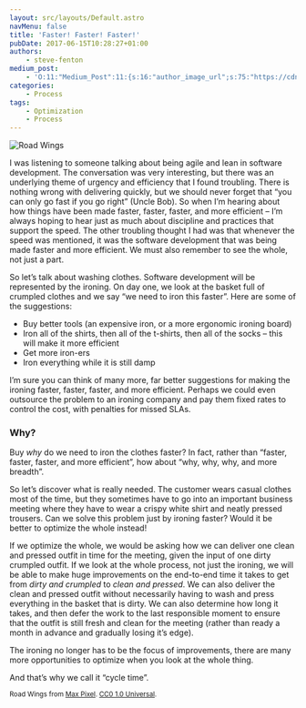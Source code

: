 ```yaml
---
layout: src/layouts/Default.astro
navMenu: false
title: 'Faster! Faster! Faster!'
pubDate: 2017-06-15T10:28:27+01:00
authors:
    - steve-fenton
medium_post:
    - 'O:11:"Medium_Post":11:{s:16:"author_image_url";s:75:"https://cdn-images-1.medium.com/fit/c/400/400/1*eXkhfEuF41g5W_xnc_ydLA.jpeg";s:10:"author_url";s:38:"https://medium.com/@steve.fenton.co.uk";s:11:"byline_name";N;s:12:"byline_email";N;s:10:"cross_link";s:3:"yes";s:2:"id";s:12:"20147283fcc0";s:21:"follower_notification";s:3:"yes";s:7:"license";s:19:"all-rights-reserved";s:14:"publication_id";s:2:"-1";s:6:"status";s:5:"draft";s:3:"url";s:51:"https://medium.com/@steve.fenton.co.uk/20147283fcc0";}'
categories:
    - Process
tags:
    - Optimization
    - Process
---
```


![Road Wings](/wp-content/uploads/2017/06/road-wings.jpg)

I was listening to someone talking about being agile and lean in software development. The conversation was very interesting, but there was an underlying theme of urgency and efficiency that I found troubling. There is nothing wrong with delivering quickly, but we should never forget that “you can only go fast if you go right” (Uncle Bob). So when I’m hearing about how things have been made faster, faster, faster, and more efficient – I’m always hoping to hear just as much about discipline and practices that support the speed. The other troubling thought I had was that whenever the speed was mentioned, it was the software development that was being made faster and more efficient. We must also remember to see the whole, not just a part.

So let’s talk about washing clothes. Software development will be represented by the ironing. On day one, we look at the basket full of crumpled clothes and we say “we need to iron this faster”. Here are some of the suggestions:

- Buy better tools (an expensive iron, or a more ergonomic ironing board)
- Iron all of the shirts, then all of the t-shirts, then all of the socks – this will make it more efficient
- Get more iron-ers
- Iron everything while it is still damp

I’m sure you can think of many more, far better suggestions for making the ironing faster, faster, faster, and more efficient. Perhaps we could even outsource the problem to an ironing company and pay them fixed rates to control the cost, with penalties for missed SLAs.

### Why?

Buy *why* do we need to iron the clothes faster? In fact, rather than “faster, faster, faster, and more efficient”, how about “why, why, why, and more breadth”.

So let’s discover what is really needed. The customer wears casual clothes most of the time, but they sometimes have to go into an important business meeting where they have to wear a crispy white shirt and neatly pressed trousers. Can we solve this problem just by ironing faster? Would it be better to optimize the whole instead!

If we optimize the whole, we would be asking how we can deliver one clean and pressed outfit in time for the meeting, given the input of one dirty crumpled outfit. If we look at the whole process, not just the ironing, we will be able to make huge improvements on the end-to-end time it takes to get from *dirty and crumpled* to *clean and pressed*. We can also deliver the clean and pressed outfit without necessarily having to wash and press everything in the basket that is dirty. We can also determine how long it takes, and then defer the work to the last responsible moment to ensure that the outfit is still fresh and clean for the meeting (rather than ready a month in advance and gradually losing it’s edge).

The ironing no longer has to be the focus of improvements, there are many more opportunities to optimize when you look at the whole thing.

And that’s why we call it “cycle time”.

<small>Road Wings from [Max Pixel](https://www.maxpixel.net/Auto-Speed-Road-Wings-Car-Taking-Off-Drive-3393202). [CC0 1.0 Universal](https://creativecommons.org/publicdomain/zero/1.0/deed.en).</small>